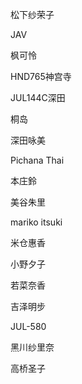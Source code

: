    

松下纱荣子

JAV

枫可怜

HND765神宫寺

JUL144C深田

桐岛

深田咏美

Pichana Thai

本庄鈴

美谷朱里

mariko itsuki

米仓惠香

小野夕子

若菜奈香

吉泽明步

JUL-580

黑川纱里奈

高桥圣子